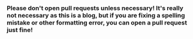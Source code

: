 ### Please don't open pull requests unless necessary! It's really not necessary as this is a blog, but if you are fixing a spelling mistake or other formatting error, you can open a pull request just fine!
